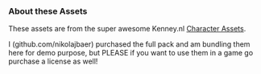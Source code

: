### About these Assets ###

These assets are from the super awesome Kenney.nl [Character Assets](https://kenney.itch.io/kenney-character-assets).

I (github.com/nikolajbaer) purchased the full pack and am bundling them here for demo purpose, but PLEASE if you
want to use them in a game go purchase a license as well!